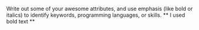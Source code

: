 Write out some of your awesome attributes, and use emphasis (like bold or italics) to identify keywords, programming languages, or skills. 
** I used bold text **
